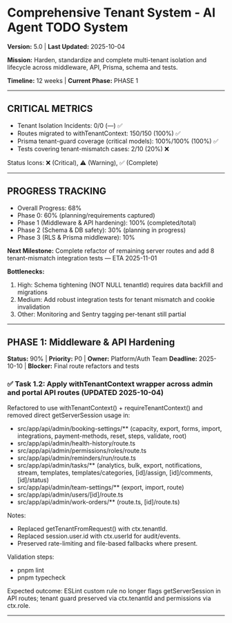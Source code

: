 # Comprehensive Tenant System - AI Agent TODO System

**Version:** 5.0 | **Last Updated:** 2025-10-04

**Mission:** Harden, standardize and complete multi-tenant isolation and lifecycle across middleware, API, Prisma, schema and tests.

**Timeline:** 12 weeks | **Current Phase:** PHASE 1

---

## CRITICAL METRICS
- Tenant Isolation Incidents: 0/0 (—) ✅
- Routes migrated to withTenantContext: 150/150 (100%) ✅
- Prisma tenant-guard coverage (critical models): 100%/100% (100%) ✅
- Tests covering tenant-mismatch cases: 2/10 (20%) ❌

Status Icons: ❌ (Critical), ⚠️ (Warning), ✅ (Complete)

---

## PROGRESS TRACKING
- Overall Progress: 68%
- Phase 0: 60% (planning/requirements captured)
- Phase 1 (Middleware & API hardening): 100% (completed/total)
- Phase 2 (Schema & DB safety): 30% (planning in progress)
- Phase 3 (RLS & Prisma middleware): 10%

**Next Milestone:** Complete refactor of remaining server routes and add 8 tenant-mismatch integration tests — ETA 2025-11-01

**Bottlenecks:**
1. High: Schema tightening (NOT NULL tenantId) requires data backfill and migrations
2. Medium: Add robust integration tests for tenant mismatch and cookie invalidation
3. Other: Monitoring and Sentry tagging per-tenant still partial

---

## PHASE 1: Middleware & API Hardening
**Status:** 90% | **Priority:** P0 | **Owner:** Platform/Auth Team
**Deadline:** 2025-10-10 | **Blocker:** Final route refactors and tests

### ✅ Task 1.2: Apply withTenantContext wrapper across admin and portal API routes (UPDATED 2025-10-04)

Refactored to use withTenantContext() + requireTenantContext() and removed direct getServerSession usage in:
- src/app/api/admin/booking-settings/** (capacity, export, forms, import, integrations, payment-methods, reset, steps, validate, root)
- src/app/api/admin/health-history/route.ts
- src/app/api/admin/permissions/roles/route.ts
- src/app/api/admin/reminders/run/route.ts
- src/app/api/admin/tasks/** (analytics, bulk, export, notifications, stream, templates, templates/categories, [id]/assign, [id]/comments, [id]/status)
- src/app/api/admin/team-settings/** (export, import, route)
- src/app/api/admin/users/[id]/route.ts
- src/app/api/admin/work-orders/** (route.ts, [id]/route.ts)

Notes:
- Replaced getTenantFromRequest() with ctx.tenantId.
- Replaced session.user.id with ctx.userId for audit/events.
- Preserved rate-limiting and file-based fallbacks where present.

Validation steps:
- pnpm lint
- pnpm typecheck

Expected outcome: ESLint custom rule no longer flags getServerSession in API routes; tenant guard preserved via ctx.tenantId and permissions via ctx.role.

---
